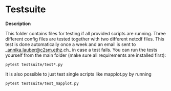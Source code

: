 # Testsuite

**Description**

This folder contains files for testing if all provided scripts are running. Three different config files are tested together with two different netcdf files. This test is done automatically once a week and an email is sent to _annika.lauber@c2sm.ethz.ch_ in case a test fails. You can run the tests yourself from the main folder (make sure all requirements are installed first):

    pytest testsuite/test*.py

It is also possible to just test single scripts like mapplot.py by running

    pytest testsuite/test_mapplot.py
